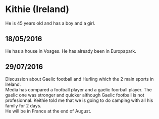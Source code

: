 # Kithie (Ireland)
He is 45 years old and has a boy and a girl.

## 18/05/2016
He has a house in Vosges. He has already been in Europapark.

## 29/07/2016
Discussion about Gaelic football and Hurling which the 2 main sports in Ireland.  
Media has compared a football player and a gaelic foorball player. The gaelic one was stronger and quicker although Gaelic football is not profesionnal.
Keithie told me that we is going to do camping with all his family for 2 days.  
He will be in France at the end of August.